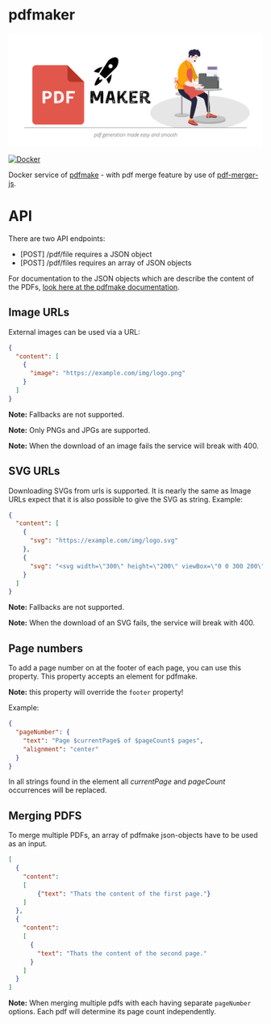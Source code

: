 # pdfmaker

![logo](https://github.com/rocketbase-io/pdfmaker/raw/master/assets/pdf-maker.svg)

[![Docker](https://badgen.net/badge/icon/docker?icon=docker&label)](https://cloud.docker.com/repository/docker/rocketbaseio/pdfmaker)

Docker service of [pdfmake](http://pdfmake.org/) - with pdf merge feature by use of [pdf-merger-js](https://www.npmjs.com/package/pdf-merger-js).

# API
There are two API endpoints:
- [POST] /pdf/file requires a JSON object
- [POST] /pdf/files requires an array of JSON objects


For documentation to the JSON objects which are describe the content of the PDFs, [look here at the pdfmake documentation](https://pdfmake.github.io/docs/).

## Image URLs
External images can be used via a URL:

```json
{
  "content": [
    {
      "image": "https://example.com/img/logo.png"
    }
  ]
}
```
**Note:** Fallbacks are not supported.

**Note:** Only PNGs and JPGs are supported.

**Note:** When the download of an image fails the service will break with 400.
## SVG URLs
Downloading SVGs from urls is supported. It is nearly the same as Image URLs expect that it is also possible to give the SVG as string. Example:
```json
{
  "content": [
    {
      "svg": "https://example.com/img/logo.svg"
    },
    {
      "svg": "<svg width=\"300\" height=\"200\" viewBox=\"0 0 300 200\"><text x=\"0\" y=\"50\">Example Image</text></svg>"
    }
  ]
}
```

**Note:** Fallbacks are not supported.

**Note:** When the download of an SVG fails, the service will break with 400.

## Page numbers
To add a page number on at the footer of each page, you can use this property. This property accepts an element for pdfmake.

**Note:** this property will override the `footer` property!

Example:
```json
{
  "pageNumber": {
    "text": "Page $currentPage$ of $pageCount$ pages",
    "alignment": "center"
  }
}
```

In all strings found in the element all $currentPage$ and $pageCount$ occurrences will be replaced.
## Merging PDFS
To merge multiple PDFs, an array of pdfmake json-objects have to be used as an input.

```json
[
  {
    "content": 
    [
        {"text": "Thats the content of the first page."}
    ]
  },
  {
    "content": 
    [
      {
        "text": "Thats the content of the second page."
      }
    ]
  }
]
```

**Note:** When merging multiple pdfs with each having separate ```pageNumber``` options. Each pdf will determine its page count independently. 
